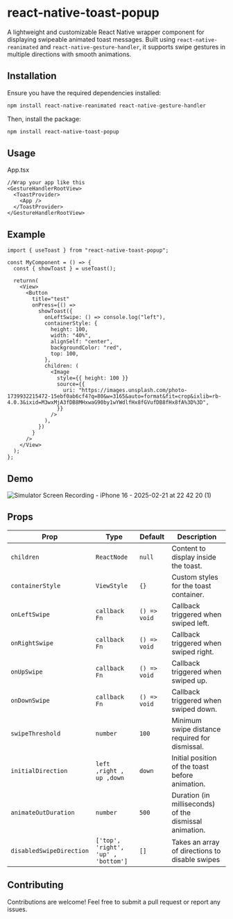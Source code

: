 # react-native-toast-popup

A lightweight and customizable React Native wrapper component for displaying swipeable animated toast messages. Built using `react-native-reanimated` and `react-native-gesture-handler`, it supports swipe gestures in multiple directions with smooth animations.

## Installation

Ensure you have the required dependencies installed:

```sh
npm install react-native-reanimated react-native-gesture-handler
```

Then, install the package:

```sh
npm install react-native-toast-popup
```

## Usage

App.tsx

```tsx
//Wrap your app like this
<GestureHandlerRootView>
  <ToastProvider>
    <App />
  </ToastProvider>
</GestureHandlerRootView>
```

## Example

```tsx
import { useToast } from "react-native-toast-popup";

const MyComponent = () => {
  const { showToast } = useToast();

  returnn(
    <View>
      <Button
        title="test"
        onPress={() =>
          showToast({
            onLeftSwipe: () => console.log("left"),
            containerStyle: {
              height: 100,
              width: "40%",
              alignSelf: "center",
              backgroundColor: "red",
              top: 100,
            },
            children: (
              <Image
                style={{ height: 100 }}
                source={{
                  uri: "https://images.unsplash.com/photo-1739932215472-15ebf0ab6cf4?q=80&w=3165&auto=format&fit=crop&ixlib=rb-4.0.3&ixid=M3wxMjA3fDB8MHxwaG90by1wYWdlfHx8fGVufDB8fHx8fA%3D%3D",
                }}
              />
            ),
          })
        }
      />
    </View>
  );
};
```
## Demo

![Simulator Screen Recording - iPhone 16 - 2025-02-21 at 22 42 20 (1)](https://github.com/user-attachments/assets/c907c593-436d-4e35-965e-6c783b4644ed)


## Props

| Prop                     | Type                                | Default      | Description                                            |
| ------------------------ | ----------------------------------- | ------------ | ------------------------------------------------------ |
| `children`               | `ReactNode`                         | `null`       | Content to display inside the toast.                   |
| `containerStyle`         | `ViewStyle`                         | `{}`         | Custom styles for the toast container.                 |
| `onLeftSwipe`            | `callback Fn`                       | `() => void` | Callback triggered when swiped left.                   |
| `onRightSwipe`           | `callback Fn`                       | `() => void` | Callback triggered when swiped right.                  |
| `onUpSwipe`              | `callback Fn`                       | `() => void` | Callback triggered when swiped up.                     |
| `onDownSwipe`            | `callback Fn`                       | `() => void` | Callback triggered when swiped down.                   |
| `swipeThreshold`         | `number`                            | `100`        | Minimum swipe distance required for dismissal.         |
| `initialDirection`       | `left ,right , up ,down`            | `down`       | Initial position of the toast before animation.        |
| `animateOutDuration`     | `number`                            | `500`        | Duration (in milliseconds) of the dismissal animation. |
| `disabledSwipeDirection` | `['top', 'right', 'up' , 'bottom']` | `[]`         | Takes an array of directions to disable swipes         |

## Contributing

Contributions are welcome! Feel free to submit a pull request or report any issues.
